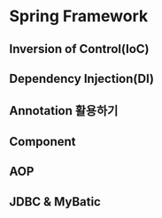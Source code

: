 # Spring Framework



## Inversion of Control(IoC)

## Dependency Injection(DI)

## Annotation 활용하기

## Component

## AOP

## JDBC & MyBatic

